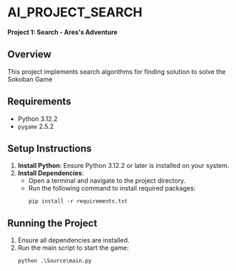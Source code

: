 # AI_PROJECT_SEARCH
**Project 1: Search - Ares's Adventure**

## Overview
This project implements search algorithms for finding solution to solve the Sokoban Game

## Requirements
- Python 3.12.2
- `pygame` 2.5.2

## Setup Instructions
1. **Install Python**: Ensure Python 3.12.2 or later is installed on your system.
2. **Install Dependencies**:
   - Open a terminal and navigate to the project directory.
   - Run the following command to install required packages:
     ```
     pip install -r requirements.txt
     ```

## Running the Project
1. Ensure all dependencies are installed.
2. Run the main script to start the game:
   ```
   python .\Source\main.py
   ```
  
